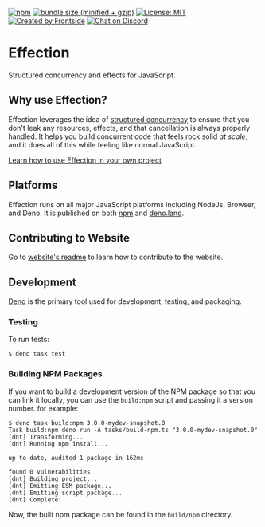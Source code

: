 [![npm](https://img.shields.io/npm/v/effection.svg)](https://www.npmjs.com/package/effection)
[![bundle size (minified + gzip)](https://img.shields.io/bundlephobia/minzip/effection)](https://bundlephobia.com/result?p=effection)
[![License: MIT](https://img.shields.io/badge/License-MIT-yellow.svg)](https://opensource.org/licenses/MIT)
[![Created by Frontside](https://img.shields.io/badge/created%20by-frontside-26abe8.svg)](https://frontside.com)
[![Chat on Discord](https://img.shields.io/discord/700803887132704931?Label=Discord)](https://discord.gg/Ug5nWH8)

# Effection

Structured concurrency and effects for JavaScript.

## Why use Effection?

Effection leverages the idea of [structured concurrency][structured concurrency]
to ensure that you don't leak any resources, effects, and that cancellation is
always properly handled. It helps you build concurrent code that feels rock
solid _at scale_, and it does all of this while feeling like normal JavaScript.

[Learn how to use Effection in your own project](https://frontside.com/effection)

## Platforms

Effection runs on all major JavaScript platforms including NodeJs, Browser, and
Deno. It is published on both [npm][npm-effection] and [deno.land][deno-land-effection].

## Contributing to Website

Go to [website's readme](www) to learn how to contribute to the website.

## Development

[Deno][] is the primary tool used for development, testing, and packaging.

### Testing

To run tests:

```text
$ deno task test
```

### Building NPM Packages

If you want to build a development version of the NPM package so that you can
link it locally, you can use the `build:npm` script and passing it a version
number. for example:

``` text
$ deno task build:npm 3.0.0-mydev-snapshot.0
Task build:npm deno run -A tasks/build-npm.ts "3.0.0-mydev-snapshot.0"
[dnt] Transforming...
[dnt] Running npm install...

up to date, audited 1 package in 162ms

found 0 vulnerabilities
[dnt] Building project...
[dnt] Emitting ESM package...
[dnt] Emitting script package...
[dnt] Complete!
```

Now, the built npm package can be found in the `build/npm` directory.

[structured concurrency]: https://vorpus.org/blog/notes-on-structured-concurrency-or-go-statement-considered-harmful/
[discord]: https://discord.gg/Ug5nWH8
[Deno]: https://deno.land
[npm-effection]: https://www.npmjs.com/package/effection
[deno-land-effection]: https://deno.land/x/effection
